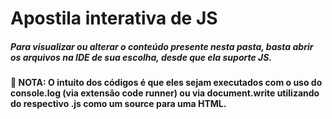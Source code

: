 # Apostila interativa de JS

##### Para visualizar ou alterar o conteúdo presente nesta pasta, basta abrir os arquivos na IDE de sua escolha, desde que ela suporte JS.

#### :red_circle: NOTA: O intuito dos códigos é que eles sejam executados com o uso do console.log (via extensão code runner)  ou via document.write utilizando do respectivo .js como um source para uma HTML.

